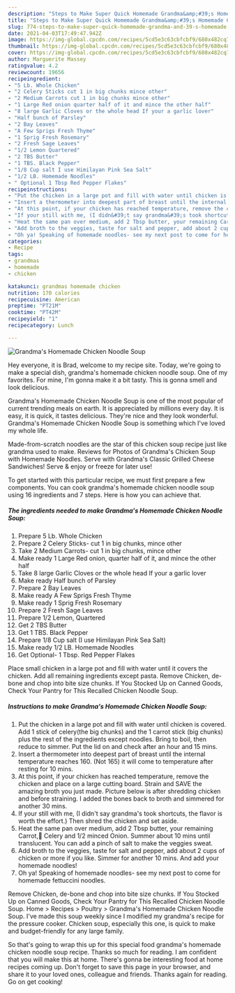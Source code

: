 ```yaml
---
description: "Steps to Make Super Quick Homemade Grandma&amp;#39;s Homemade Chicken Noodle Soup"
title: "Steps to Make Super Quick Homemade Grandma&amp;#39;s Homemade Chicken Noodle Soup"
slug: 774-steps-to-make-super-quick-homemade-grandma-and-39-s-homemade-chicken-noodle-soup
date: 2021-04-03T17:49:47.942Z
image: https://img-global.cpcdn.com/recipes/5cd5e3c63cbfcbf9/680x482cq70/grandmas-homemade-chicken-noodle-soup-recipe-main-photo.jpg
thumbnail: https://img-global.cpcdn.com/recipes/5cd5e3c63cbfcbf9/680x482cq70/grandmas-homemade-chicken-noodle-soup-recipe-main-photo.jpg
cover: https://img-global.cpcdn.com/recipes/5cd5e3c63cbfcbf9/680x482cq70/grandmas-homemade-chicken-noodle-soup-recipe-main-photo.jpg
author: Marguerite Massey
ratingvalue: 4.2
reviewcount: 19656
recipeingredient:
- "5 Lb. Whole Chicken"
- "2 Celery Sticks cut 1 in big chunks mince other"
- "2 Medium Carrots cut 1 in big chunks mince other"
- "1 Large Red onion quarter half of it and mince the other half"
- "8 large Garlic Cloves or the whole head If your a garlic lover"
- "Half bunch of Parsley"
- "2 Bay Leaves"
- "A Few Sprigs Fresh Thyme"
- "1 Sprig Fresh Rosemary"
- "2 Fresh Sage Leaves"
- "1/2 Lemon Quartered"
- "2 TBS Butter"
- "1 TBS. Black Pepper"
- "1/8 Cup salt I use Himilayan Pink Sea Salt"
- "1/2 LB. Homemade Noodles"
- " Optional 1 Tbsp Red Pepper Flakes"
recipeinstructions:
- "Put the chicken in a large pot and fill with water until chicken is covered. Add 1 stick of celery(the big chunks) and the 1 carrot stick (big chunks) plus the rest of the ingredients except noodles. Bring to boil, then reduce to simmer. Put the lid on and check after an hour and 15 mins."
- "Insert a thermometer into deepest part of breast until the internal temperature reaches 160. (Not 165) it will come to temperature after resting for 10 mins."
- "At this point, if your chicken has reached temperature, remove the chicken and place on a large cutting board. Strain and SAVE the amazing broth you just made. Picture below is after shredding chicken and before straining. I added the bones back to broth and simmered for another 30 mins."
- "If your still with me, (I didn&#39;t say grandma&#39;s took shortcuts, the flavor is worth the effort.) Then shred the chicken and set aside."
- "Heat the same pan over medium, add 2 Tbsp butter, your remaining Carrot,🥕 Celery and 1/2 minced Onion. Summer about 10 mins until translucent. You can add a pinch of salt to make the veggies sweat."
- "Add broth to the veggies, taste for salt and pepper, add about 2 cups of chicken or more if you like. Simmer for another 10 mins. And add your homemade noodles!"
- "Oh ya! Speaking of homemade noodles- see my next post to come for homemade fettuccini noodles."
categories:
- Recipe
tags:
- grandmas
- homemade
- chicken

katakunci: grandmas homemade chicken 
nutrition: 170 calories
recipecuisine: American
preptime: "PT21M"
cooktime: "PT42M"
recipeyield: "1"
recipecategory: Lunch

---
```



![Grandma&#39;s Homemade Chicken Noodle Soup](https://img-global.cpcdn.com/recipes/5cd5e3c63cbfcbf9/680x482cq70/grandmas-homemade-chicken-noodle-soup-recipe-main-photo.jpg)

Hey everyone, it is Brad, welcome to my recipe site. Today, we're going to make a special dish, grandma&#39;s homemade chicken noodle soup. One of my favorites. For mine, I'm gonna make it a bit tasty. This is gonna smell and look delicious.

Grandma&#39;s Homemade Chicken Noodle Soup is one of the most popular of current trending meals on earth. It is appreciated by millions every day. It is easy, it is quick, it tastes delicious. They're nice and they look wonderful. Grandma&#39;s Homemade Chicken Noodle Soup is something which I've loved my whole life.

Made-from-scratch noodles are the star of this chicken soup recipe just like grandma used to make. Reviews for Photos of Grandma&#39;s Chicken Soup with Homemade Noodles. Serve with Grandma&#39;s Classic Grilled Cheese Sandwiches! Serve &amp; enjoy or freeze for later use!


To get started with this particular recipe, we must first prepare a few components. You can cook grandma&#39;s homemade chicken noodle soup using 16 ingredients and 7 steps. Here is how you can achieve that.

<!--inarticleads1-->

##### The ingredients needed to make Grandma&#39;s Homemade Chicken Noodle Soup:

1. Prepare 5 Lb. Whole Chicken
1. Prepare 2 Celery Sticks- cut 1 in big chunks, mince other
1. Take 2 Medium Carrots- cut 1 in big chunks, mince other
1. Make ready 1 Large Red onion, quarter half of it, and mince the other half
1. Take 8 large Garlic Cloves or the whole head If your a garlic lover
1. Make ready Half bunch of Parsley
1. Prepare 2 Bay Leaves
1. Make ready A Few Sprigs Fresh Thyme
1. Make ready 1 Sprig Fresh Rosemary
1. Prepare 2 Fresh Sage Leaves
1. Prepare 1/2 Lemon, Quartered
1. Get 2 TBS Butter
1. Get 1 TBS. Black Pepper
1. Prepare 1/8 Cup salt (I use Himilayan Pink Sea Salt)
1. Make ready 1/2 LB. Homemade Noodles
1. Get  Optional- 1 Tbsp. Red Pepper Flakes


Place small chicken in a large pot and fill with water until it covers the chicken. Add all remaining ingredients except pasta. Remove Chicken, de-bone and chop into bite size chunks. If You Stocked Up on Canned Goods, Check Your Pantry for This Recalled Chicken Noodle Soup. 

<!--inarticleads2-->

##### Instructions to make Grandma&#39;s Homemade Chicken Noodle Soup:

1. Put the chicken in a large pot and fill with water until chicken is covered. Add 1 stick of celery(the big chunks) and the 1 carrot stick (big chunks) plus the rest of the ingredients except noodles. Bring to boil, then reduce to simmer. Put the lid on and check after an hour and 15 mins.
1. Insert a thermometer into deepest part of breast until the internal temperature reaches 160. (Not 165) it will come to temperature after resting for 10 mins.
1. At this point, if your chicken has reached temperature, remove the chicken and place on a large cutting board. Strain and SAVE the amazing broth you just made. Picture below is after shredding chicken and before straining. I added the bones back to broth and simmered for another 30 mins.
1. If your still with me, (I didn&#39;t say grandma&#39;s took shortcuts, the flavor is worth the effort.) Then shred the chicken and set aside.
1. Heat the same pan over medium, add 2 Tbsp butter, your remaining Carrot,🥕 Celery and 1/2 minced Onion. Summer about 10 mins until translucent. You can add a pinch of salt to make the veggies sweat.
1. Add broth to the veggies, taste for salt and pepper, add about 2 cups of chicken or more if you like. Simmer for another 10 mins. And add your homemade noodles!
1. Oh ya! Speaking of homemade noodles- see my next post to come for homemade fettuccini noodles.


Remove Chicken, de-bone and chop into bite size chunks. If You Stocked Up on Canned Goods, Check Your Pantry for This Recalled Chicken Noodle Soup. Home &gt; Recipes &gt; Poultry &gt; Grandma&#39;s Homemade Chicken Noodle Soup. I&#39;ve made this soup weekly since I modified my grandma&#39;s recipe for the pressure cooker. Chicken soup, especially this one, is quick to make and budget-friendly for any large family. 

So that's going to wrap this up for this special food grandma&#39;s homemade chicken noodle soup recipe. Thanks so much for reading. I am confident that you will make this at home. There's gonna be interesting food at home recipes coming up. Don't forget to save this page in your browser, and share it to your loved ones, colleague and friends. Thanks again for reading. Go on get cooking!
